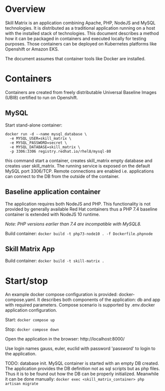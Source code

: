 # Overview
Skill Matrix is an application combining Apache, PHP, NodeJS and MySQL technologies. It is distributed as a traditional application running on a host with the installed stack of technologies.
This document describes a method how it can be packaged in containers and executed locally for testing purposes. Those containers can be deployed on Kubernetes platforms like Openshift or Amazon EKS.

The document assumes that container tools like Docker are installed.



# Containers

Containers are created from freely distributable Universal Baseline Images (UBI8) certified to run on Openshift.

## MySQL

Start stand-alone container:

```
docker run -d --name mysql_database \
  -e MYSQL_USER=skill_matrix \
  -e MYSQL_PASSWORD=secret \
  -e MYSQL_DATABASE=skill_matrix \
  -p 3306:3306 registry.redhat.io/rhel8/mysql-80
```

this command start a container, creates skill_matrix empty database and creates user skill_matrix. The running service is exposed on the default MySQL port 3306/TCP. Remote connections are enabled i.e. applications can connect to the DB from the outside of the container.

## Baseline application container

The application requires both NodeJS and PHP. This functionality is not provided by generally available Red Hat containers thus a PHP 7.4 baseline container is extended with NodeJS 10 runtime.

*Note:* _PHP versions earlier than 7.4 are incompatible with MySQL8._

Build container: `docker build -t php73-node10 . -f Dockerfile.phpnode`

## Skill Matrix App

Build container: `docker build -t skill-matrix .`

# Start/stop

An example docker compose configuration is provided: docker-compose.yaml. It describes both components of the application: db and app with required parameters. Compose scenario is supported by .env.docker application configuration.

Start: `docker compose up`

Stop: `docker compose down`

Open the application in the browser: http://localhost:8000/

Use login names gauss, euler, euclid with password 'password' to login to the application.

TODO: database init. MySQL container is started with an empty DB created. The application provides the DB definition not as sql scripts but as php files. Thus it is to be found out how the DB can be properly initialized. Meanwhile it can be done manually: `docker exec <skill_matrix_container> php artisan migrate`
